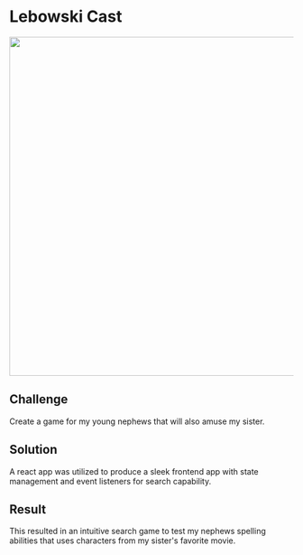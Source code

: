 # Lebowski Cast

<img src="https://github.com/amym321/Fachttps://github.com/amym321/Lebowski-Cast2/blob/main/assets/Lebowski.jpg" width="600" >

## Challenge  

Create a game for my young nephews that will also amuse my sister.

## Solution

A react app was utilized to produce a sleek frontend app with state management and event listeners for search capability.

## Result

This resulted in an intuitive search game to test my nephews spelling abilities that uses characters from my sister's favorite movie.